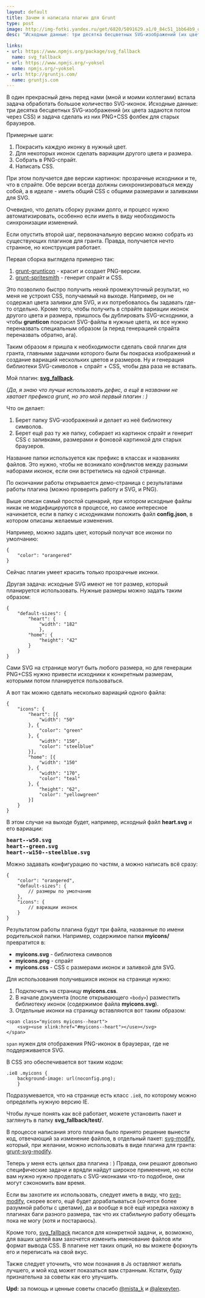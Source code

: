 ```yaml
---
layout: default
title: Зачем я написала плагин для Grunt
type: post
image: http://img-fotki.yandex.ru/get/6820/5091629.a1/0_84c51_1bb64b9_orig
desc: "Исходные данные: три десятка бесцветных SVG-изображений (их цвета задаются потом через CSS) и задача сделать из них PNG+CSS фолбек для старых браузеров."

links:
- url: https://www.npmjs.org/package/svg_fallback
  name: svg_fallback
- url: https://www.npmjs.org/~yoksel
  name: npmjs.org/~yoksel
- url: http://gruntjs.com/
  name: gruntjs.com
---
```


В один прекрасный день перед нами (мной и моими коллегами) встала задача обработать большое количество SVG-иконок.
Исходные данные: три десятка бесцветных SVG-изображений (их цвета задаются потом через CSS) и задача сделать из них PNG+CSS фолбек для старых браузеров.<!--more-->

Примерные шаги:

1. Покрасить каждую иконку в нужный цвет.
2. Для некоторых иконок сделать вариации другого цвета и размера.
3. Собрать в PNG-спрайт.
4. Написать CSS.

При этом получается две версии картинок: прозрачные исходники и те, что в спрайте. Обе версии всегда должны синхронизироваться между собой, а в идеале - иметь общий CSS c общими размерами и заливками для SVG.

Очевидно, что делать сборку руками долго, и процесс нужно автоматизировать, особенно если иметь в виду необходимость синхронизации изменений.

Если опустить второй шаг, первоначальную версию можно собрать из существующих плагинов для гранта. Правда, получается нечто странное, но конструкция работает.

Первая сборка выглядела примерно так:

1. <a href="https://www.npmjs.org/package/grunt-grunticon">grunt-grunticon</a> - красит и создает PNG-версии.
2. <a href="https://www.npmjs.org/package/grunt-spritesmith">grunt-spritesmith</a> - генерит спрайт и CSS.

Это позволило быстро получить некий промежуточный результат, но меня не устроил CSS, получаемый на выходе. Например, он не содержал цвета заливки для SVG, и их потребовалось бы задавать где-то отдельно. Кроме того, чтобы получить в спрайте вариации иконок другого цвета и размера, пришлось бы дублировать SVG-исходники, а чтобы <b>grunticon</b> покрасил SVG-файлы в нужные цвета, их все нужно переназвать специальным образом (а перед генерацией спрайта переназвать обратно, ага).

Таким образом я пришла к необходимости сделать свой плагин для гранта, главными задачами которого были бы покраска изображений и создание вариаций нескольких цветов и размеров. Ну и генерация библиотеки SVG-символов + спрайт + CSS, чтобы два раза не вставать.

Мой плагин: <b><a href="https://www.npmjs.org/package/svg_fallback">svg_fallback</a></b>.

<i>(Да, я знаю что лучше использовать дефис, а ещё в названии не хватает префикса grunt, но это мой первый плагин : )</i>

Что он делает:

1. Берет папку SVG-изображений и делает из неё библиотеку символов.
2. Берет ещё раз ту же папку, собирает из картинок спрайт и генерит CSS с заливками, размерами и фоновой картинкой для старых браузеров.

Название папки используется как префикс в классах и названиях файлов. Это нужно, чтобы не возникало конфликтов между разными наборами иконок, если они встретились на одной странице.

По окончании работы открывается демо-страница с результатами работы плагина (можно проверить работу и SVG, и PNG).

Выше описан самый простой сценарий, при котором исходные файлы никак не модифицируются в процессе, но самое интересное начинается, если в папку с исходниками положить файл <b>config.json</b>, в котором описаны желаемые изменения.

Например, можно задать цвет, который получат все иконки по умолчанию:

<pre><code class="language-javascript">{
    "color": "orangered"
}</code></pre>

Сейчас плагин умеет красить только прозрачные иконки.

Другая задача: исходные SVG имеют не тот размер, который планируется использовать. Нужные размеры можно задать таким образом:

<pre><code class="language-javascript">{
    "default-sizes": {
        "heart": {
            "width": "182"
            },
        "home": {
            "height": "42"
        }
    }
}</code></pre>

Сами SVG на странице могут быть любого размера, но для генерации PNG+CSS нужно привести исходники к конкретным размерам, которыми потом планируется пользоваться.

А вот так можно сделать несколько вариаций одного файла:

<pre><code class="language-javascript">{
    "icons": {
        "heart": [{
            "width": "50"
        }, {
            "color": "green"
        }, {
            "width": "150",
            "color": "steelblue"
        }],
        "home": [{
            "width": "150"
        }, {
            "width": "170",
            "color": "teal"
        }, {
            "height": "62",
            "color": "yellowgreen"
        }]
    }
}</code></pre>

В этом случае на выходе будет, например, исходный файл <b>heart.svg</b> и его вариации:

<pre><b>heart--w50.svg
heart--green.svg
heart--w150--steelblue.svg</b></pre>

Можно задавать конфигурацию по частям, а можно написать всё сразу:

<pre><code class="language-javascript">{
    "color": "orangered",
    "default-sizes": {
        // размеры по умолчанию
    },
    "icons": {
        // вариации иконок
    }
}</code></pre>

Результатом работы плагина будут три файла, названные по имени родительской папки. Например, содержимое папки <b>myicons/</b> превратится в:

- <b>myicons.svg</b> - библиотека символов
- <b>myicons.png</b> - спрайт
- <b>myicons.css</b> - CSS с размерами иконок и заливкой для SVG.

Для использования получившихся иконок на странице нужно:

1. Подключить на страницу <b>myicons.css</b>.
2. В начале документа (после открывающего <code>&lt;body></code>) разместить библиотеку иконок (содержимое файла <b>myicons.svg</b>).
3. Отдельные иконки на страницу вставляются вот таким образом:

 <pre><code class="language-markup">&lt;span class="myicons myicons--heart">
    &lt;svg>&lt;use xlink:href="#myicons--heart">&lt;/use>&lt;/svg>
&lt;/span></code></pre>

<code>span</code> нужен для отображения PNG-иконок в браузерах, где не поддерживается SVG.

В CSS это обеспечивается вот таким кодом:

<pre><code class="language-css">.ie8 .myicons {
    background-image: url(noconfig.png);
    }</code></pre>

Подразумевается, что на странице есть класс <code>.ie8</code>, по которому можно определить нужную версию IE.

Чтобы лучше понять как всё работает, можете установить пакет и заглянуть в папку <b>svg_fallback/test/</b>.

В процессе написания этого плагина было принято решение вынести код, отвечающий за изменение файлов, в отдельный пакет: <a href="https://www.npmjs.org/package/svg-modify">svg-modify</a>, который, при желании, можно использовать в виде плагина для гранта: <a href="https://www.npmjs.org/package/grunt-svg-modify">grunt-svg-modify</a>.

Теперь у меня есть целых два плагина : ) Правда, они решают довольно специфические задачи и врядли найдут широкое применение, но если вам нужно нужно проделать с SVG-иконками что-то подобное, они могут сэкономить вам время.

Если вы захотите их использовать, следует иметь в виду, что <a href="https://www.npmjs.org/package/svg-modify">svg-modify</a>, скорее всего, ещё будет дорабатываться (хочется более разумной работы с цветами), да и вообще я всё ещё изредка нахожу в плагинах баги разного размера, так что их стабильную работу обещать пока не могу (хотя и постараюсь).

Кроме того, <a href="https://www.npmjs.org/package/svg_fallback">svg_fallback</a> писался для конкретной задачи, и, возможно, для ваших целей вам захочется изменить именование файлов или формат вывода CSS. В плагине нет таких опций, но вы можете форкнуть его и переписать на свой вкус.

Также следует уточнить, что мои познания в Js оставляют желать лучшего, и мой код может показаться вам странным. Кстати, буду признательна за советы как его улучшить.

<b>Upd:</b> за помощь и ценные советы спасибо <a href="https://twitter.com/mista_k">@mista_k</a> и <a href="https://twitter.com/alexeyten">@alexeyten</a>.


